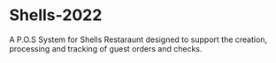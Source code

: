 # Shells-2022
A P.O.S System for Shells Restaraunt designed to support the creation, processing and tracking of guest orders and checks.
